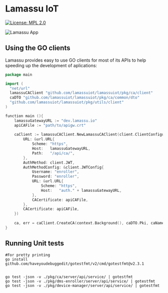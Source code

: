 Lamassu IoT
===================
[![License: MPL 2.0](https://img.shields.io/badge/License-MPL%202.0-blue.svg)](http://www.mozilla.org/MPL/2.0/index.txt)

<img src="https://www.lamassu.io/lamassuiot-dev.github.io/assets/brand/lamassu-brand.png" alt="Lamassu App" title="Lamassu" />

## Using the GO clients

Lamassu provides easy to use GO clients for most of its APIs to help speeding up the development of aplications:

```go
package main

import (
  "net/url"
  lamassuCAClient "github.com/lamassuiot/lamassuiot/pkg/ca/client"
  caDTO "github.com/lamassuiot/lamassuiot/pkg/ca/common/dto"
  "github.com/lamassuiot/lamassuiot/pkg/utils/client"
)

function main (){
    lamassuGatewayURL := "dev.lamassu.io"
    apiCAFile := "path/to/apigw.crt"
    
    caClient := lamassuCAClient.NewLamassuCAClient(client.ClientConfiguration{
		URL: &url.URL{
			Scheme: "https",
			Host:   lamassuGatewayURL,
			Path:   "/api/ca/",
		},
		AuthMethod: client.JWT,
		AuthMethodConfig: &client.JWTConfig{
			Username: "enroller",
			Password: "enroller",
			URL: &url.URL{
				Scheme: "https",
				Host:   "auth." + lamassuGatewayURL,
			},
			CACertificate: apiCAFile,
		},
		CACertificate: apiCAFile,
	})
    
    ca, err = caClient.CreateCA(context.Background(), caDTO.Pki, caName, caDTO.PrivateKeyMetadata{KeyType: "rsa", KeyBits: 2048}, caDTO.Subject{CN: caName}, 365*time.Hour, 30*time.Hour)
}


```


## Running Unit tests

```
#For pretty printing
go install github.com/haveyoudebuggedit/gotestfmt/v2/cmd/gotestfmt@v2.3.1


go test -json -v ./pkg/ca/server/api/service/ | gotestfmt
go test -json -v ./pkg/dms-enroller/server/api/service/ | gotestfmt
go test -json -v ./pkg/device-manager/server/api/service/ | gotestfmt
```
